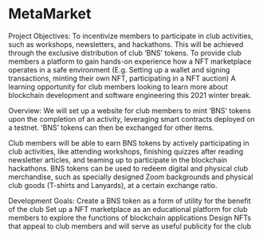 # MetaMarket

Project Objectives:
To incentivize members to participate in club activities, such as workshops, newsletters, and hackathons. This will be achieved through the exclusive distribution of club ‘BNS’ tokens.
To provide club members a platform to gain hands-on experience how a NFT marketplace operates in a safe environment (E.g. Setting up a wallet and signing transactions, minting their own NFT, participating in a NFT auction)
A learning opportunity for club members looking to learn more about blockchain development and software engineering this 2021 winter break.

Overview:
We will set up a website for club members to mint ‘BNS’ tokens upon the completion of an activity, leveraging smart contracts deployed on a testnet. ‘BNS’ tokens can then be exchanged for other items. 

Club members will be able to earn BNS tokens by actively participating in club activities, like attending workshops, finishing quizzes after reading newsletter articles, and teaming up to participate in the blockchain hackathons.
BNS tokens can be used to redeem digital and physical club merchandise, such as specially designed Zoom backgrounds and physical club goods (T-shirts and Lanyards), at a certain exchange ratio.

Development Goals:
Create a BNS token as a form of utility for the benefit of the club
Set up a NFT marketplace as an educational platform for club members to explore the functions of blockchain applications
Design NFTs that appeal to club members and will serve as useful publicity for the club
